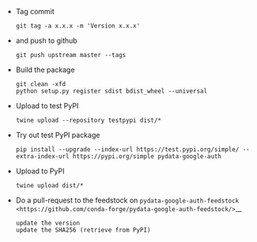 *   Tag commit

        git tag -a x.x.x -m 'Version x.x.x'

*   and push to github

        git push upstream master --tags

*   Build the package

        git clean -xfd
        python setup.py register sdist bdist_wheel --universal

*   Upload to test PyPI

        twine upload --repository testpypi dist/*

*   Try out test PyPI package

        pip install --upgrade --index-url https://test.pypi.org/simple/ --extra-index-url https://pypi.org/simple pydata-google-auth

*   Upload to PyPI

        twine upload dist/*

*   Do a pull-request to the feedstock on `pydata-google-auth-feedstock <https://github.com/conda-forge/pydata-google-auth-feedstock/>`__

        update the version
        update the SHA256 (retrieve from PyPI)
